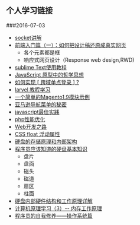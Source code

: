 ## 个人学习链接
###2016-07-03
-  [socket讲解](http://www.cnblogs.com/thinksasa/archive/2013/02/26/2934206.html)
-  [前端入门篇（一）：如何把设计稿还原成真实网页](http://www.jianshu.com/p/a981158df5a8)
   - 各个元素都是框
   - 响应式网页设计（Response web design,RWD)
-  [sublime Text使用教程](http://www.cnblogs.com/figure9/p/sublime-text-complete-guide.html)
-  [JavaScript 原型中的哲学思想](https://segmentfault.com/a/1190000005824449?utm_source=weekly&utm_medium=email&utm_campaign=email_weekly)
-  [如何实现 [ 跨域单点登录 ] ?](https://segmentfault.com/q/1010000000094980)
-  [larvel 教程学习](https://segmentfault.com/bookmark/1230000003955248)
-  [一个简单的Magento1.9模块示例](https://segmentfault.com/a/1190000004366062)
-  [亚马逊导航菜单的秘密](http://jayuh.com/amazon-site-navigation/)
-  [javascript最佳实践](http://www.cnblogs.com/xianyulaodi/p/5638139.html)
-  [php性能优化](https://segmentfault.com/a/1190000002503577)
-  [Web开发之路](http://www.cnblogs.com/polk6/archive/2013/05/10/3071327.html#3433041)
-  [CSS float 浮动属性](http://www.cnblogs.com/polk6/archive/2013/07/25/3142187.html)
-  [硬盘的存储原理和内部架构 ](http://blog.chinaunix.net/uid-23069658-id-3413957.html)
-  [程序员应该知道的硬盘基本知识](http://www.cnblogs.com/shishm/archive/2011/10/24/2222469.html)
   - 盘片
   - 盘面
   - 磁头
   - 磁道
   - 扇区
   - 柱面
-  [硬盘内部硬件结构和工作原理详解](http://blog.csdn.net/tianxueer/article/details/2689117)
-  [计算机原理学习（3）-- 内存工作原理](http://blog.csdn.net/cc_net/article/details/11097267)
-  [程序员的自我修养——操作系统篇](http://kb.cnblogs.com/page/211181/)